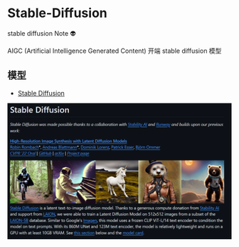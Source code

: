 # Stable-Diffusion
stable diffusion Note :alien:

AIGC (Artificial Intelligence Generated Content) 开端 stable diffusion 模型

## 模型

- [Stable Diffusion](https://github.com/CompVis/stable-diffusion)

![alt text](./workspace/sd_image.png)

